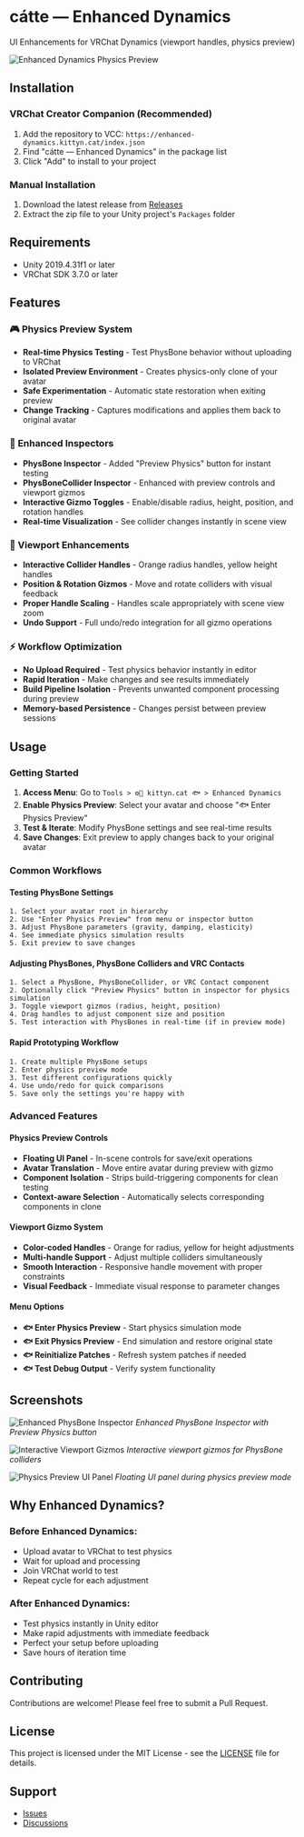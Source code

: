 # cátte — Enhanced Dynamics

UI Enhancements for VRChat Dynamics (viewport handles, physics preview)

![Enhanced Dynamics Physics Preview](./screenshots/enhanced-dynamics-hero-image.png)

## Installation

### VRChat Creator Companion (Recommended)

1. Add the repository to VCC: `https://enhanced-dynamics.kittyn.cat/index.json`
2. Find "cátte — Enhanced Dynamics" in the package list
3. Click "Add" to install to your project

### Manual Installation

1. Download the latest release from [Releases](https://github.com/kittynXR/enhanced-dynamics/releases)
2. Extract the zip file to your Unity project's `Packages` folder

## Requirements

- Unity 2019.4.31f1 or later
- VRChat SDK 3.7.0 or later

## Features

### 🎮 Physics Preview System
- **Real-time Physics Testing** - Test PhysBone behavior without uploading to VRChat
- **Isolated Preview Environment** - Creates physics-only clone of your avatar
- **Safe Experimentation** - Automatic state restoration when exiting preview
- **Change Tracking** - Captures modifications and applies them back to original avatar

### 🔧 Enhanced Inspectors
- **PhysBone Inspector** - Added "Preview Physics" button for instant testing
- **PhysBoneCollider Inspector** - Enhanced with preview controls and viewport gizmos
- **Interactive Gizmo Toggles** - Enable/disable radius, height, position, and rotation handles
- **Real-time Visualization** - See collider changes instantly in scene view

### 🎯 Viewport Enhancements
- **Interactive Collider Handles** - Orange radius handles, yellow height handles
- **Position & Rotation Gizmos** - Move and rotate colliders with visual feedback
- **Proper Handle Scaling** - Handles scale appropriately with scene view zoom
- **Undo Support** - Full undo/redo integration for all gizmo operations

### ⚡ Workflow Optimization
- **No Upload Required** - Test physics behavior instantly in editor
- **Rapid Iteration** - Make changes and see results immediately
- **Build Pipeline Isolation** - Prevents unwanted component processing during preview
- **Memory-based Persistence** - Changes persist between preview sessions

## Usage

### Getting Started

1. **Access Menu**: Go to `Tools > ⚙️🎨 kittyn.cat 🐟 > Enhanced Dynamics`
2. **Enable Physics Preview**: Select your avatar and choose "🐟 Enter Physics Preview"
3. **Test & Iterate**: Modify PhysBone settings and see real-time results
4. **Save Changes**: Exit preview to apply changes back to your original avatar

### Common Workflows

#### Testing PhysBone Settings
```
1. Select your avatar root in hierarchy
2. Use "Enter Physics Preview" from menu or inspector button
3. Adjust PhysBone parameters (gravity, damping, elasticity)
4. See immediate physics simulation results
5. Exit preview to save changes
```

#### Adjusting PhysBones, PhysBone Colliders and VRC Contacts
```
1. Select a PhysBone, PhysBoneCollider, or VRC Contact component
2. Optionally click "Preview Physics" button in inspector for physics simulation
3. Toggle viewport gizmos (radius, height, position)
4. Drag handles to adjust component size and position
5. Test interaction with PhysBones in real-time (if in preview mode)
```

#### Rapid Prototyping Workflow
```
1. Create multiple PhysBone setups
2. Enter physics preview mode
3. Test different configurations quickly
4. Use undo/redo for quick comparisons
5. Save only the settings you're happy with
```

### Advanced Features

#### Physics Preview Controls
- **Floating UI Panel** - In-scene controls for save/exit operations
- **Avatar Translation** - Move entire avatar during preview with gizmo
- **Component Isolation** - Strips build-triggering components for clean testing
- **Context-aware Selection** - Automatically selects corresponding components in clone

#### Viewport Gizmo System
- **Color-coded Handles** - Orange for radius, yellow for height adjustments
- **Multi-handle Support** - Adjust multiple colliders simultaneously
- **Smooth Interaction** - Responsive handle movement with proper constraints
- **Visual Feedback** - Immediate visual response to parameter changes

#### Menu Options
- **🐟 Enter Physics Preview** - Start physics simulation mode
- **🐟 Exit Physics Preview** - End simulation and restore original state
- **🐟 Reinitialize Patches** - Refresh system patches if needed
- **🐟 Test Debug Output** - Verify system functionality

## Screenshots

![Enhanced PhysBone Inspector](./screenshots/interface/enhanced-dynamics-physbone-inspector.png)
*Enhanced PhysBone Inspector with Preview Physics button*

![Interactive Viewport Gizmos](./screenshots/features/enhanced-dynamics-gizmo-handles.png)
*Interactive viewport gizmos for PhysBone colliders*

![Physics Preview UI Panel](./screenshots/interface/enhanced-dynamics-preview-ui.png)
*Floating UI panel during physics preview mode*

## Why Enhanced Dynamics?

### Before Enhanced Dynamics:
- Upload avatar to VRChat to test physics
- Wait for upload and processing
- Join VRChat world to test
- Repeat cycle for each adjustment

### After Enhanced Dynamics:
- Test physics instantly in Unity editor
- Make rapid adjustments with immediate feedback
- Perfect your setup before uploading
- Save hours of iteration time

## Contributing

Contributions are welcome! Please feel free to submit a Pull Request.

## License

This project is licensed under the MIT License - see the [LICENSE](LICENSE) file for details.

## Support

- [Issues](https://github.com/kittynXR/enhanced-dynamics/issues)
- [Discussions](https://github.com/kittynXR/enhanced-dynamics/discussions)
